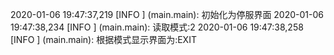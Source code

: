2020-01-06 19:47:37,219 [INFO ] (main.main): 初始化为停服界面
2020-01-06 19:47:38,234 [INFO ] (main.main): 读取模式:2
2020-01-06 19:47:38,258 [INFO ] (main.main): 根据模式显示界面为:EXIT

